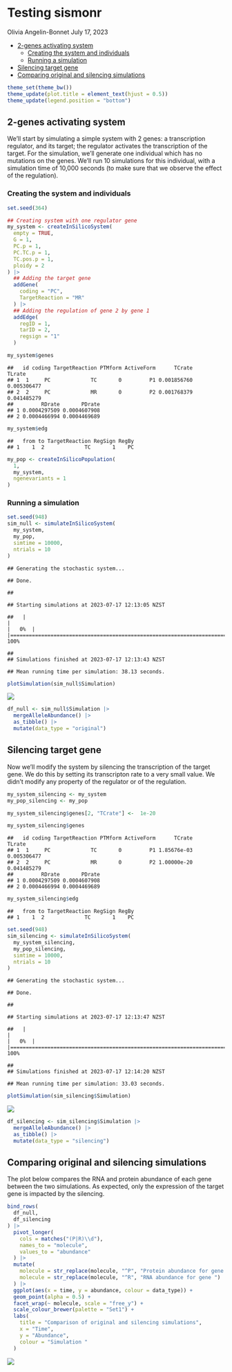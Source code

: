 Testing sismonr
================
Olivia Angelin-Bonnet
July 17, 2023

- [2-genes activating system](#2-genes-activating-system)
  - [Creating the system and
    individuals](#creating-the-system-and-individuals)
  - [Running a simulation](#running-a-simulation)
- [Silencing target gene](#silencing-target-gene)
- [Comparing original and silencing
  simulations](#comparing-original-and-silencing-simulations)

``` r
theme_set(theme_bw())
theme_update(plot.title = element_text(hjust = 0.5))
theme_update(legend.position = "bottom")
```

## 2-genes activating system

We’ll start by simulating a simple system with 2 genes: a transcription
regulator, and its target; the regulator activates the transcription of
the target. For the simulation, we’ll generate one individual which has
no mutations on the genes. We’ll run 10 simulations for this individual,
with a simulation time of 10,000 seconds (to make sure that we observe
the effect of the regulation).

### Creating the system and individuals

``` r
set.seed(364)

## Creating system with one regulator gene
my_system <- createInSilicoSystem(
  empty = TRUE, 
  G = 1,
  PC.p = 1,
  PC.TC.p = 1,
  TC.pos.p = 1,
  ploidy = 2
) |> 
  ## Adding the target gene
  addGene(
    coding = "PC",
    TargetReaction = "MR"
  ) |> 
  ## Adding the regulation of gene 2 by gene 1
  addEdge(
    regID = 1,
    tarID = 2,
    regsign = "1"
  )
```

``` r
my_system$genes
```

    ##   id coding TargetReaction PTMform ActiveForm      TCrate      TLrate
    ## 1  1     PC             TC       0         P1 0.001856760 0.005306477
    ## 2  2     PC             MR       0         P2 0.001768379 0.041485279
    ##         RDrate       PDrate
    ## 1 0.0004297509 0.0004607908
    ## 2 0.0004466994 0.0004469689

``` r
my_system$edg
```

    ##   from to TargetReaction RegSign RegBy
    ## 1    1  2             TC       1    PC

``` r
my_pop <- createInSilicoPopulation(
  1,
  my_system,
  ngenevariants = 1
)
```

### Running a simulation

``` r
set.seed(948)
sim_null <- simulateInSilicoSystem(
  my_system,
  my_pop,
  simtime = 10000,
  ntrials = 10
)
```

    ## Generating the stochastic system...

    ## Done.

    ## 

    ## Starting simulations at 2023-07-17 12:13:05 NZST

    ##   |                                                                              |                                                                      |   0%  |                                                                              |======================================================================| 100%

    ## 
    ## Simulations finished at 2023-07-17 12:13:43 NZST

    ## Mean running time per simulation: 38.13 seconds.

``` r
plotSimulation(sim_null$Simulation)
```

![](sismonr_tests_files/figure-gfm/show-sim-null-1.png)<!-- -->

``` r
df_null <- sim_null$Simulation |> 
  mergeAlleleAbundance() |> 
  as_tibble() |> 
  mutate(data_type = "original")
```

## Silencing target gene

Now we’ll modify the system by silencing the transcription of the target
gene. We do this by setting its transcripton rate to a very small value.
We didn’t modify any property of the regulator or of the regulation.

``` r
my_system_silencing <- my_system
my_pop_silencing <- my_pop

my_system_silencing$genes[2, "TCrate"] <-  1e-20
```

``` r
my_system_silencing$genes
```

    ##   id coding TargetReaction PTMform ActiveForm      TCrate      TLrate
    ## 1  1     PC             TC       0         P1 1.85676e-03 0.005306477
    ## 2  2     PC             MR       0         P2 1.00000e-20 0.041485279
    ##         RDrate       PDrate
    ## 1 0.0004297509 0.0004607908
    ## 2 0.0004466994 0.0004469689

``` r
my_system_silencing$edg
```

    ##   from to TargetReaction RegSign RegBy
    ## 1    1  2             TC       1    PC

``` r
set.seed(948)
sim_silencing <- simulateInSilicoSystem(
  my_system_silencing,
  my_pop_silencing,
  simtime = 10000,
  ntrials = 10
)
```

    ## Generating the stochastic system...

    ## Done.

    ## 

    ## Starting simulations at 2023-07-17 12:13:47 NZST

    ##   |                                                                              |                                                                      |   0%  |                                                                              |======================================================================| 100%

    ## 
    ## Simulations finished at 2023-07-17 12:14:20 NZST

    ## Mean running time per simulation: 33.03 seconds.

``` r
plotSimulation(sim_silencing$Simulation)
```

![](sismonr_tests_files/figure-gfm/show-sim-silencing-1.png)<!-- -->

``` r
df_silencing <- sim_silencing$Simulation |> 
  mergeAlleleAbundance() |> 
  as_tibble() |> 
  mutate(data_type = "silencing")
```

## Comparing original and silencing simulations

The plot below compares the RNA and protein abundance of each gene
between the two simulations. As expected, only the expression of the
target gene is impacted by the silencing.

``` r
bind_rows(
  df_null,
  df_silencing
) |> 
  pivot_longer(
    cols = matches("(P|R)\\d"),
    names_to = "molecule",
    values_to = "abundance"
  ) |> 
  mutate(
    molecule = str_replace(molecule, "^P", "Protein abundance for gene "),
    molecule = str_replace(molecule, "^R", "RNA abundance for gene ")
  ) |> 
  ggplot(aes(x = time, y = abundance, colour = data_type)) +
  geom_point(alpha = 0.5) +
  facet_wrap(~ molecule, scale = "free_y") +
  scale_colour_brewer(palette = "Set1") +
  labs(
    title = "Comparison of original and silencing simulations",
    x = "Time",
    y = "Abundance",
    colour = "Simulation "
  )
```

![](sismonr_tests_files/figure-gfm/comparison-plot-1.png)<!-- -->
